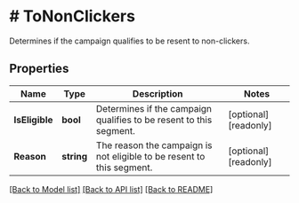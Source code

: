 # # ToNonClickers
Determines if the campaign qualifies to be resent to non-clickers.

## Properties 


Name | Type | Description | Notes
------------ | ------------- | ------------- | -------------
**IsEligible**| **bool** | Determines if the campaign qualifies to be resent to this segment.  | [optional] [readonly]
**Reason**| **string** | The reason the campaign is not eligible to be resent to this segment.  | [optional] [readonly]


[[Back to Model list]](../../README.md#models) [[Back to API list]](../../README.md#endpoints) [[Back to README]](../../README.md)

